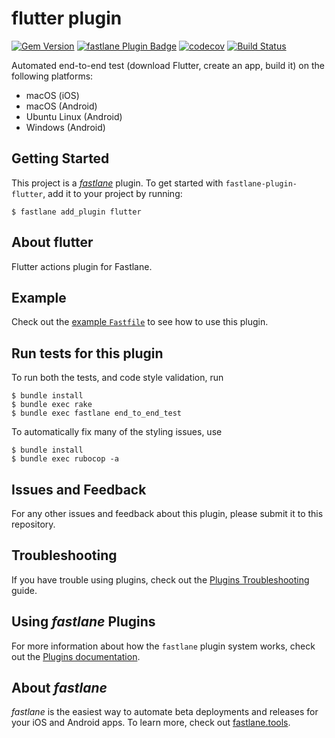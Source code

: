 # flutter plugin

[![Gem Version](https://badge.fury.io/rb/fastlane-plugin-flutter.svg)](https://badge.fury.io/rb/fastlane-plugin-flutter)
[![fastlane Plugin Badge](https://rawcdn.githack.com/fastlane/fastlane/master/fastlane/assets/plugin-badge.svg)](https://rubygems.org/gems/fastlane-plugin-flutter)
[![codecov](https://codecov.io/gh/dotdoom/fastlane-plugin-flutter/branch/master/graph/badge.svg)](https://codecov.io/gh/dotdoom/fastlane-plugin-flutter)
[![Build Status](https://github.com/dotdoom/fastlane-plugin-flutter/workflows/end-to-end%20test/badge.svg?branch=master)](https://github.com/dotdoom/fastlane-plugin-flutter/actions?query=workflow%3A"end-to-end+test"+branch%3Amaster)

Automated end-to-end test (download Flutter, create an app, build it) on the
following platforms:

* macOS (iOS)
* macOS (Android)
* Ubuntu Linux (Android)
* Windows (Android)

## Getting Started

This project is a [_fastlane_](https://github.com/fastlane/fastlane) plugin. To get started with `fastlane-plugin-flutter`, add it to your project by running:

```shell
$ fastlane add_plugin flutter
```

## About flutter

Flutter actions plugin for Fastlane.

## Example

Check out the [example `Fastfile`](fastlane/Fastfile) to see how to use this plugin.

## Run tests for this plugin

To run both the tests, and code style validation, run

```shell
$ bundle install
$ bundle exec rake
$ bundle exec fastlane end_to_end_test
```

To automatically fix many of the styling issues, use

```shell
$ bundle install
$ bundle exec rubocop -a
```

## Issues and Feedback

For any other issues and feedback about this plugin, please submit it to this repository.

## Troubleshooting

If you have trouble using plugins, check out the [Plugins Troubleshooting](https://docs.fastlane.tools/plugins/plugins-troubleshooting/) guide.

## Using _fastlane_ Plugins

For more information about how the `fastlane` plugin system works, check out the [Plugins documentation](https://docs.fastlane.tools/plugins/create-plugin/).

## About _fastlane_

_fastlane_ is the easiest way to automate beta deployments and releases for your iOS and Android apps. To learn more, check out [fastlane.tools](https://fastlane.tools).
